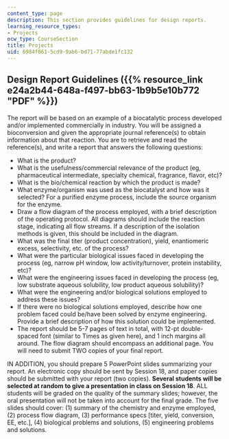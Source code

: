 ```yaml
---
content_type: page
description: This section provides guidelines for design reports.
learning_resource_types:
- Projects
ocw_type: CourseSection
title: Projects
uid: 6984f061-5cd9-9ab6-bd71-77abde1fc132
---
```


Design Report Guidelines ({{% resource_link e24a2b44-648a-f497-bb63-1b9b5e10b772 "PDF" %}})
----------------------------------------------------------------------------

The report will be based on an example of a biocatalytic process developed and/or implemented commercially in industry. You will be assigned a bioconversion and given the appropriate journal reference(s) to obtain information about that reaction. You are to retrieve and read the reference(s), and write a report that answers the following questions:

*   What is the product?
*   What is the usefulness/commercial relevance of the product (eg, pharmaceutical intermediate, specialty chemical, fragrance, flavor, etc)?
*   What is the bio/chemical reaction by which the product is made?
*   What enzyme/organism was used as the biocatalyst and how was it selected? For a purified enzyme process, include the source organism for the enzyme.
*   Draw a flow diagram of the process employed, with a brief description of the operating protocol. All diagrams should include the reaction stage, indicating all flow streams. If a description of the isolation methods is given, this should be included in the diagram.
*   What was the final titer (product concentration), yield, enantiomeric excess, selectivity, etc. of the process?
*   What were the particular biological issues faced in developing the process (eg, narrow pH window, low activity/turnover, protein instability, etc)?
*   What were the engineering issues faced in developing the process (eg, low substrate aqueous solubility, low product aqueous solubility)?
*   What were the engineering and/or biological solutions employed to address these issues?
*   If there were no biological solutions employed, describe how one problem faced could be/have been solved by enzyme engineering. Provide a brief description of how this solution could be implemented.
*   The report should be 5-7 pages of text in total, with 12-pt double-spaced font (similar to Times as given here), and 1 inch margins all around. The flow diagram should encompass an additional page. You will need to submit TWO copies of your final report.

IN ADDITION, you should prepare 5 PowerPoint slides summarizing your report. An electronic copy should be sent by Session 18, and paper copies should be submitted with your report (two copies). **Several students will be selected at random to give a presentation in class on Session 18**. ALL students will be graded on the quality of the summary slides; however, the oral presentation will not be taken into account for the final grade. The five slides should cover: (1) summary of the chemistry and enzyme employed, (2) process flow diagram, (3) performance specs \[titer, yield, conversion, EE, etc.\], (4) biological problems and solutions, (5) engineering problems and solutions.